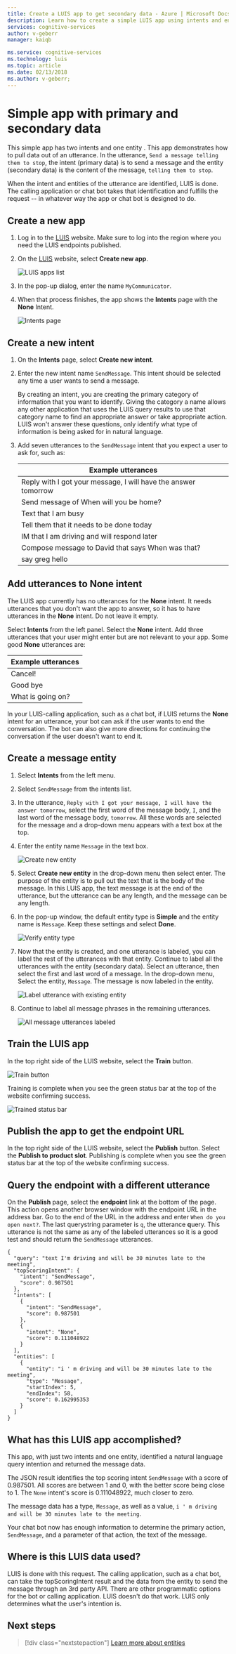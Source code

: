 ```yaml
---
title: Create a LUIS app to get secondary data - Azure | Microsoft Docs 
description: Learn how to create a simple LUIS app using intents and entities to extract data. 
services: cognitive-services
author: v-geberr
manager: kaiqb 

ms.service: cognitive-services
ms.technology: luis
ms.topic: article
ms.date: 02/13/2018
ms.author: v-geberr;
--- 
```


# Simple app with primary and secondary data
This simple app has two intents and one entity . This app demonstrates how to pull data out of an utterance. In the utterance, `Send a message telling them to stop`, the intent (primary data) is to send a message and the entity (secondary data) is the content of the message, `telling them to stop`.  

When the intent and entities of the utterance are identified, LUIS is done. The calling application or chat bot takes that identification and fulfills the request -- in whatever way the app or chat bot is designed to do. 

## Create a new app
1. Log in to the [LUIS][LUIS] website. Make sure to log into the region where you need the LUIS endpoints published.

2. On the [LUIS][LUIS] website, select **Create new app**.  

    ![LUIS apps list](./media/luis-quickstart-primary-and-secondary-data/app-list.png)

3. In the pop-up dialog, enter the name `MyCommunicator`. 

4. When that process finishes, the app shows the **Intents** page with the **None** Intent. 

    ![Intents page](./media/luis-quickstart-primary-and-secondary-data/intents-list.png)

## Create a new intent

1. On the **Intents** page, select **Create new intent**. 

2. Enter the new intent name `SendMessage`. This intent should be selected any time a user wants to send a message.

    By creating an intent, you are creating the primary category of information that you want to identify. Giving the category a name allows any other application that uses the LUIS query results to use that category name to find an appropriate answer or take appropriate action. LUIS won't answer these questions, only identify what type of information is being asked for in natural language. 

3. Add seven utterances to the `SendMessage` intent that you expect a user to ask for, such as:

    | Example utterances|
    |--|
    |Reply with I got your message, I will have the answer tomorrow|
    |Send message of When will you be home?|
    |Text that I am busy|
    |Tell them that it needs to be done today|
    |IM that I am driving and will respond later|
    |Compose message to David that says When was that?|
    |say greg hello|

## Add utterances to None intent

The LUIS app currently has no utterances for the **None** intent. It needs utterances that you don't want the app to answer, so it has to have utterances in the **None** intent. Do not leave it empty. 
    
Select **Intents** from the left panel. Select the **None** intent. Add three utterances that your user might enter but are not relevant to your app. Some good **None** utterances are:

| Example utterances|
|--|
|Cancel!|
|Good bye|
|What is going on?|

In your LUIS-calling application, such as a chat bot, if LUIS returns the **None** intent for an utterance, your bot can ask if the user wants to end the conversation. The bot can also give more directions for continuing the conversation if the user doesn't want to end it. 

## Create a message entity 
1. Select **Intents** from the left menu.

2. Select `SendMessage` from the intents list.

3. In the utterance, `Reply with I got your message, I will have the answer tomorrow`, select the first word of the message body, `I`, and the last word of the message body, `tomorrow`. All these words are selected for the message and a drop-down menu appears with a text box at the top.

4. Enter the entity name `Message` in the text box.

    ![Create new entity](./media/luis-quickstart-primary-and-secondary-data/create-message-entity.png)

5. Select **Create new entity** in the drop-down menu then select enter. The purpose of the entity is to pull out the text that is the body of the message. In this LUIS app, the text message is at the end of the utterance, but the utterance can be any length, and the message can be any length. 

6. In the pop-up window, the default entity type is **Simple** and the entity name is `Message`. Keep these settings and select **Done**.

    ![Verify entity type](./media/luis-quickstart-primary-and-secondary-data/entity-type.png)

7. Now that the entity is created, and one utterance is labeled, you can label the rest of the utterances with that entity. Continue to label all the utterances with the entity (secondary data). Select an utterance, then select the first and last word of a message. In the drop-down menu, Select the entity, `Message`. The message is now labeled in the entity. 

    ![Label utterance with existing entity](./media/luis-quickstart-primary-and-secondary-data/label-utterance.png)

8. Continue to label all message phrases in the remaining utterances.

    ![All message utterances labeled](./media/luis-quickstart-primary-and-secondary-data/labeled-utterances.png)

## Train the LUIS app
In the top right side of the LUIS website, select the **Train** button.

![Train button](./media/luis-quickstart-primary-and-secondary-data/train-button.png)

Training is complete when you see the green status bar at the top of the website confirming success.

![Trained status bar](./media/luis-quickstart-primary-and-secondary-data/trained.png)

## Publish the app to get the endpoint URL
In the top right side of the LUIS website, select the **Publish** button. Select the **Publish to product slot**. Publishing is complete when you see the green status bar at the top of the website confirming success.

## Query the endpoint with a different utterance
On the **Publish** page, select the **endpoint** link at the bottom of the page. This action opens another browser window with the endpoint URL in the address bar. Go to the end of the URL in the address and enter `When do you open next?`. The last querystring parameter is `q`, the utterance **q**uery. This utterance is not the same as any of the labeled utterances so it is a good test and should return the `SendMessage` utterances.

```
{
  "query": "text I'm driving and will be 30 minutes late to the meeting",
  "topScoringIntent": {
    "intent": "SendMessage",
    "score": 0.987501
  },
  "intents": [
    {
      "intent": "SendMessage",
      "score": 0.987501
    },
    {
      "intent": "None",
      "score": 0.111048922
    }
  ],
  "entities": [
    {
      "entity": "i ' m driving and will be 30 minutes late to the meeting",
      "type": "Message",
      "startIndex": 5,
      "endIndex": 58,
      "score": 0.162995353
    }
  ]
}
```

## What has this LUIS app accomplished?
This app, with just two intents and one entity, identified a natural language query intention and returned the message data. 

The JSON result identifies the top scoring intent `SendMessage` with a score of 0.987501. All scores are between 1 and 0, with the better score being close to 1. The `None` intent's score is 0.111048922, much closer to zero. 

The message data has a type, `Message`, as well as a value, `i ' m driving and will be 30 minutes late to the meeting`. 

Your chat bot now has enough information to determine the primary action, `SendMessage`, and a parameter of that action, the text of the message. 

## Where is this LUIS data used? 
LUIS is done with this request. The calling application, such as a chat bot, can take the topScoringIntent result and the data from the entity to send the message through an 3rd party API. There are other programmatic options for the bot or calling application. LUIS doesn't do that work. LUIS only determines what the user's intention is. 


## Next steps

> [!div class="nextstepaction"]
> [Learn more about entities](luis-concept-entity-types.md)


<!--References-->
[LUIS]:luis-reference-regions.md
